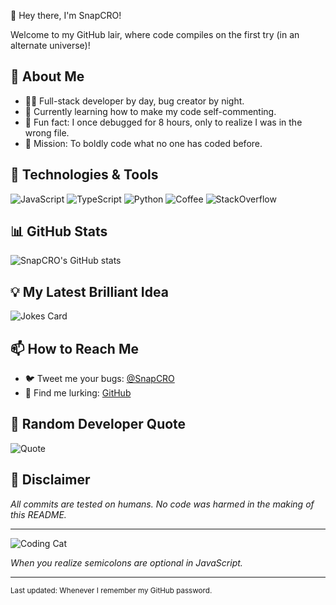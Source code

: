 👋 Hey there, I'm SnapCRO!

Welcome to my GitHub lair, where code compiles on the first try (in an alternate universe)!

## 🚀 About Me

- 🧑‍💻 Full-stack developer by day, bug creator by night.
- 🌱 Currently learning how to make my code self-commenting.
- 🤔 Fun fact: I once debugged for 8 hours, only to realize I was in the wrong file.
- 🎯 Mission: To boldly code what no one has coded before.

## 🔧 Technologies & Tools

![JavaScript](https://img.shields.io/badge/-JavaScript-yellow)
![TypeScript](https://img.shields.io/badge/-TypeScript-blue)
![Python](https://img.shields.io/badge/-Python-blue)
![Coffee](https://img.shields.io/badge/-Coffee-black)
![StackOverflow](https://img.shields.io/badge/-StackOverflow-orange)

## 📊 GitHub Stats

![SnapCRO's GitHub stats](https://github-readme-stats.vercel.app/api?username=SnapCRO&show_icons=true&theme=tokyonight)

## 💡 My Latest Brilliant Idea

![Jokes Card](https://readme-jokes.vercel.app/api)

## 📫 How to Reach Me

- 🐦 Tweet me your bugs: [@SnapCRO](https://twitter.com/SnapCRO)
- 🐙 Find me lurking: [GitHub](https://github.com/SnapCRO)

## 🦄 Random Developer Quote

![Quote](https://quotes-github-readme.vercel.app/api?type=horizontal&theme=algolia)

## 📝 Disclaimer

*All commits are tested on humans. No code was harmed in the making of this README.*

---

![Coding Cat](https://media.giphy.com/media/JIX9t2j0ZTN9S/giphy.gif)

*When you realize semicolons are optional in JavaScript.*

---

<sub>Last updated: Whenever I remember my GitHub password.</sub>


<!---
SnapCRO/SnapCRO is a ✨ special ✨ repository because its `README.md` (this file) appears on your GitHub profile.
You can click the Preview link to take a look at your changes.
--->
